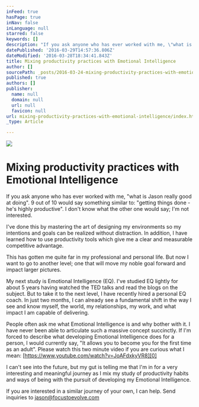 ```yaml
---
inFeed: true
hasPage: true
inNav: false
inLanguage: null
starred: false
keywords: []
description: "If you ask anyone who has ever worked with me, \"what is Jason really good at \ndoing\". \_9 out of 10 would say something similar to: \"getting things done - he's \nhighly productive\". \_I don't know what the other one would say; I'm not \ninterested."
datePublished: '2016-03-29T14:57:36.806Z'
dateModified: '2016-03-28T18:34:41.843Z'
title: Mixing productivity practices with Emotional Intelligence
author: []
sourcePath: _posts/2016-03-24-mixing-productivity-practices-with-emotional-intelligence.md
published: true
authors: []
publisher:
  name: null
  domain: null
  url: null
  favicon: null
url: mixing-productivity-practices-with-emotional-intelligence/index.html
_type: Article

---
```

![](https://the-grid-user-content.s3-us-west-2.amazonaws.com/97588987-1c6a-44de-a921-bda648aedc18.jpg)

# Mixing productivity practices with Emotional Intelligence

If you ask anyone who has ever worked with me, "what is Jason really good at 
doing".  9 out of 10 would say something similar to: "getting things done - he's 
highly productive".  I don't know what the other one would say; I'm not 
interested.

I've done this by mastering the art of designing my environments so my 
intentions and goals can be realized without distraction.  In addition, I have 
learned how to use productivity tools which give me a clear and measurable 
competitive advantage. 

This has gotten me quite far in my professional and personal life.  But now I 
want to go to another level; one that will move my noble goal forward and impact 
larger pictures.  

My next study is Emotional Intelligence (EQ).  I've studied EQ lightly for 
about 5 years having watched the TED talks and read the blogs on the subject. 
 But to take it to the next level, I have recently hired a personal EQ coach. 
 In just two months, I can already see a fundamental shift in the way I see and 
know myself, the world, my relationships, my work, and what impact I am capable 
of delivering.

People often ask me what Emotional Intelligence is and why bother with it.  I 
have never been able to articulate such a massive concept succinctly. If I'm 
forced to describe what developing Emotional Intelligence does for a person, I 
would currently say, "It allows you to become you for the first time as an 
adult".  Please watch this two minute video if you are curious what I mean:  [https://www.youtube.com/watch?v=JoAFdxkyVR8][0]

I can't see into the future, but my gut is telling me that I'm in for a very 
interesting and meaningful journey as I mix my study of productivity habits and 
ways of being with the pursuit of developing my Emotional Intelligence.  

If you are interested in a similar journey of your own, I can help.  Send 
inquiries to jason@focustoevolve.com



[0]: https://www.youtube.com/watch?v=JoAFdxkyVR8